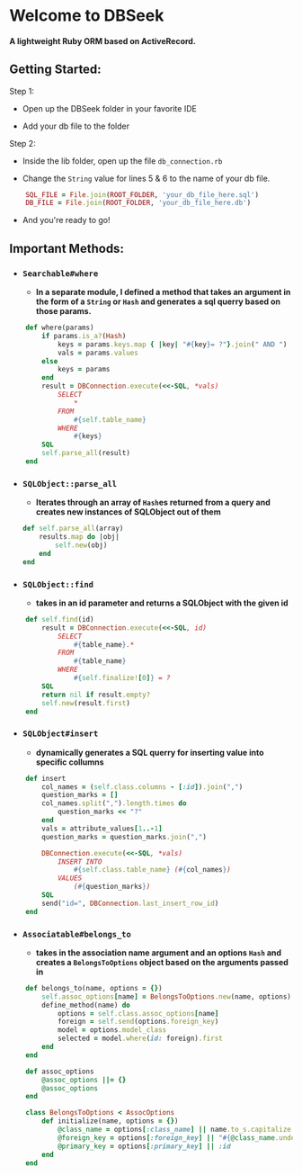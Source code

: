 # Welcome to DBSeek

#### A lightweight Ruby ORM based on ActiveRecord.

## Getting Started: 

Step 1:

- Open up the DBSeek folder in your favorite IDE
    
- Add your db file to the folder

Step 2:

- Inside the lib folder, open up the file `db_connection.rb`

- Change the `String` value for lines 5 & 6 to the name of your db file.
```ruby
    SQL_FILE = File.join(ROOT_FOLDER, 'your_db_file_here.sql')
    DB_FILE = File.join(ROOT_FOLDER, 'your_db_file_here.db') 
```
- And you're ready to go!

## Important Methods:

- ### `Searchable#where`
    -   **In a separate module, I defined a method that takes an argument in the form of a `String` or `Hash` and generates a sql querry based on those params.**
```ruby
    def where(params)
        if params.is_a?(Hash)
            keys = params.keys.map { |key| "#{key}= ?"}.join(" AND ")
            vals = params.values
        else
            keys = params
        end
        result = DBConnection.execute(<<-SQL, *vals)
            SELECT
                *
            FROM
                #{self.table_name}
            WHERE
                #{keys}
        SQL
        self.parse_all(result)
    end
```
- ### `SQLObject::parse_all`
    -   **Iterates through an array of `Hash`es returned from a query and creates new instances of SQLObject out of them**
    ```ruby
    def self.parse_all(array)
        results.map do |obj|
            self.new(obj)
        end
    end
    ```

- ### `SQLObject::find`
    -   **takes in an id parameter and returns a SQLObject with the given id**
```ruby
    def self.find(id)
        result = DBConnection.execute(<<-SQL, id)
            SELECT
                #{table_name}.*
            FROM
                #{table_name}
            WHERE
                #{self.finalize![0]} = ?
        SQL
        return nil if result.empty?
        self.new(result.first)
    end
```
- ### `SQLObject#insert`
    - **dynamically generates a SQL querry for inserting value into specific collumns**
```ruby
    def insert
        col_names = (self.class.columns - [:id]).join(",")
        question_marks = []
        col_names.split(",").length.times do
            question_marks << "?"
        end
        vals = attribute_values[1..-1]
        question_marks = question_marks.join(",")

        DBConnection.execute(<<-SQL, *vals)
            INSERT INTO
                #{self.class.table_name} (#{col_names})
            VALUES
                (#{question_marks})
        SQL
        send("id=", DBConnection.last_insert_row_id)
    end
```
- ### `Associatable#belongs_to`
    -   **takes in the association name argument and an options `Hash` and creates a `BelongsToOptions` object based on the arguments passed in**
```ruby
    def belongs_to(name, options = {})
        self.assoc_options[name] = BelongsToOptions.new(name, options)
        define_method(name) do
            options = self.class.assoc_options[name]
            foreign = self.send(options.foreign_key)
            model = options.model_class
            selected = model.where(id: foreign).first
        end
    end

    def assoc_options
        @assoc_options ||= {}
        @assoc_options
    end

    class BelongsToOptions < AssocOptions
        def initialize(name, options = {})
            @class_name = options[:class_name] || name.to_s.capitalize
            @foreign_key = options[:foreign_key] || "#{@class_name.underscore}_id".to_sym
            @primary_key = options[:primary_key] || :id
        end
    end
```